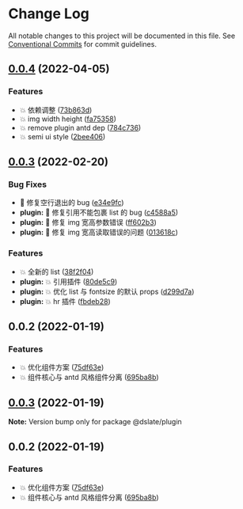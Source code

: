 # Change Log

All notable changes to this project will be documented in this file. See [Conventional Commits](https://conventionalcommits.org) for commit guidelines.

## [0.0.4](https://github.com/rojer95/dslate/compare/@dslate/plugin@0.0.3...@dslate/plugin@0.0.4) (2022-04-05)

### Features

- :boom: 依赖调整 ([73b863d](https://github.com/rojer95/dslate/commit/73b863d337d267bdda1c1a469f166e91ccce90aa))
- :boom: img width height ([fa75358](https://github.com/rojer95/dslate/commit/fa75358ee941bd00580ffd1da78d72a26441f525))
- :boom: remove plugin antd dep ([784c736](https://github.com/rojer95/dslate/commit/784c736993a5589ac78adefeeb54a7e5f5bbebed))
- :boom: semi ui style ([2bee406](https://github.com/rojer95/dslate/commit/2bee40654efb130a75b955da021f5f344b944db7))

## [0.0.3](https://github.com/rojer95/dslate/compare/@dslate/plugin@0.0.2...@dslate/plugin@0.0.3) (2022-02-20)

### Bug Fixes

- :bug: 修复空行退出的 bug ([e34e9fc](https://github.com/rojer95/dslate/commit/e34e9fc1524849fc942c3199106d399b26fbf081))
- **plugin:** :bug: 修复引用不能包裹 list 的 bug ([c4588a5](https://github.com/rojer95/dslate/commit/c4588a5686899cad72625b8e667aeb2c57894e41))
- **plugin:** :bug: 修复 img 宽高参数错误 ([ff602b3](https://github.com/rojer95/dslate/commit/ff602b3a7331409a056794cdcdfb3a14258f1133))
- **plugin:** :bug: 修复 img 宽高读取错误的问题 ([013618c](https://github.com/rojer95/dslate/commit/013618cf45f5e1459832a41f6fb5d976ccdf98bd))

### Features

- :boom: 全新的 list ([38f2f04](https://github.com/rojer95/dslate/commit/38f2f042fd6e4b722884976ef0ad764bb58bf788))
- **plugin:** :boom: 引用插件 ([80de5c9](https://github.com/rojer95/dslate/commit/80de5c92252883da2521bc8e89a0e09b816ae17d))
- **plugin:** :boom: 优化 list 与 fontsize 的默认 props ([d299d7a](https://github.com/rojer95/dslate/commit/d299d7a356c60bf5338cf74c2c11ecf79623f657))
- **plugin:** :boom: hr 插件 ([fbdeb28](https://github.com/rojer95/dslate/commit/fbdeb2801dad50321361349449ba1c53df7f510f))

## 0.0.2 (2022-01-19)

### Features

- :boom: 优化组件方案 ([75df63e](https://github.com/rojer95/dslate/commit/75df63ecfe90127b0d24288419092fe479bd96f4))
- :boom: 组件核心与 antd 风格组件分离 ([695ba8b](https://github.com/rojer95/dslate/commit/695ba8b8511c47a820f75227f1568bca884ac454))

## [0.0.3](https://github.com/rojer95/dslate/compare/@dslate/plugin@0.0.2...@dslate/plugin@0.0.3) (2022-01-19)

**Note:** Version bump only for package @dslate/plugin

## 0.0.2 (2022-01-19)

### Features

- :boom: 优化组件方案 ([75df63e](https://github.com/rojer95/dslate/commit/75df63ecfe90127b0d24288419092fe479bd96f4))
- :boom: 组件核心与 antd 风格组件分离 ([695ba8b](https://github.com/rojer95/dslate/commit/695ba8b8511c47a820f75227f1568bca884ac454))
